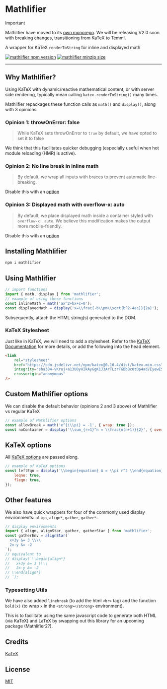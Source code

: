 # Mathlifier

> [!IMPORTANT]
> Mathlifier have moved to its [own monorepo](https://github.com/kelvinsjk/mathlifier). We will be releasing V2.0 soon with breaking changes, transitioning from KaTeX to Temml.

A wrapper for KaTeX `renderToString` for inline and displayed math

[![mathlifier npm version](https://img.shields.io/npm/v/mathlifier)](https://github.com/kelvinsjk/mathlified/tree/main/packages/mathlifier)
[![mathlifier minzip size](https://img.shields.io/bundlephobia/minzip/mathlifier)](https://github.com/kelvinsjk/mathlified/tree/main/packages/mathlifier)

---

## Why Mathlifier?

Using KaTeX with dynamic/reactive mathematical content, or
with server side rendering, typically mean calling
`katex.renderToString()` many times.

Mathlifier repackages these function calls as `math()` and `display()`, along with
3 opinions:

### Opinion 1: throwOnError: false

> While KaTeX sets throwOnError to `true` by default, we have opted to set it to false

We think that this facilitates quicker debugging (especially useful when hot module reloading (HMR) is active).

### Opinion 2: No line break in inline math

> By default, we wrap all inputs with braces to prevent automatic line-breaking.

Disable this with an [option](#custom-mathlifier-options)

### Opinion 3: Displayed math with overflow-x: auto

> By default, we place displayed math inside a container styled with
> `overflow-x: auto`. We believe this modification makes the output more
> mobile-friendly.

Disable this with an [option](#custom-mathlifier-options)

## Installing Mathlifier

```bash
npm i mathlifier
```

## Using Mathlifier

```js
// import functions
import { math, display } from 'mathlifier';
// example of using these functions
const inlineMath = math('ax^2+bx+c=0');
const displayedMath = display('x=\\frac{-b\\pm\\sqrt{b^2-4ac}}{2a}');
```

Subsequently, attach the HTML string(s) generated to the DOM.

### KaTeX Stylesheet

Just like in KaTeX, we will need to add a stylesheet. Refer to the [KaTeX Documentation](https://katex.org/docs/browser.html) for more details, or add
the following into the head element.

```html
<link
	rel="stylesheet"
	href="https://cdn.jsdelivr.net/npm/katex@0.16.4/dist/katex.min.css"
	integrity="sha384-vKruj+a13U8yHIkAyGgK1J3ArTLzrFGBbBc0tDp4ad/EyewESeXE/Iv67Aj8gKZ0"
	crossorigin="anonymous"
/>
```

## Custom Mathlifier options

We can disable the default behavior (opinions 2 and 3 above) of Mathlifier vs regular KaTeX

```js
// example of Mathlifier options
const allowBreak = math('e^{i\\pi} = -1', { wrap: true });
const noContainer = display('\\sum_{r=1}^n = \\frac{n(n+1)}{2}', { overflowAuto: false });
```

## KaTeX options

All [KaTeX options](https://katex.org/docs/options.html) are passed along.

```js
// example of KaTeX options
const leftEqn = display('\\begin{equation} A = \\pi r^2 \\end{equation}', {
	leqno: true,
	fleqn: true,
});
```

## Other features

We also have quick wrappers for four of the commonly used display environments: `align`, `align*`, `gather`, `gather*`.

```js
// display environments
import { align, alignStar, gather, gatherStar } from 'mathlifier';
const gatherEnv = alignStar(`
  x+3y &= 3 \\\\
  2x-y &= -2
`);
// equivalent to
// display(`\\begin{align*}
//   x+3y &= 3 \\\\
//   2x-y &= -2
// \\end{align*}
// `);
```

### Typesetting Utils

We have also added `linebreak` (to add the html `<br>` tag) and the function `bold(x)`
(to wrap `x` in the `<strong></strong>` environment).

This is to facilitate using the same javascript code to generate both HTML (via KaTeX)
and LaTeX by swapping out this library for an upcoming package (Mathlifier2?).

## Credits

[KaTeX](https://katex.org/)

## License

[MIT](https://github.com/kelvinsjk/mathlified/blob/896289c646c1a7c8b1a6a52a74a4a22fd2d6d500/packages/mathlifier/LICENSE)
